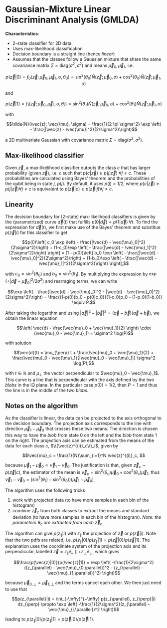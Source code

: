 # Gaussian-Mixture Linear Discriminant Analysis (GMLDA)

**Characteristics**:
- 2-state classifier for 2D data
- Uses max-likelihood classification
- Decision boundary is a straight line (hence *linear*)
- Assumes that the classes follow a Gaussian mixture that share the same covariance matrix $\Sigma=\mathrm{diag}(\sigma^2, \sigma^2)$ and means $\vec{\mu}_0, \vec{\mu}_1$, i.e.
```math
p(\vec{z}|0) = f_0(\vec{z}; \vec{\mu}_0, \vec{\mu}_1, \sigma, \theta_0) = \sin^2(\theta_0)\tilde{N}(\vec{z}; \vec{\mu}_0, \sigma) + 
\cos^2(\theta_0)\tilde{N}(\vec{z}; \vec{\mu}_1, \sigma)
```
and
```math
p(\vec{z}|1) = f_1(\vec{z}; \vec{\mu}_0, \vec{\mu}_1, \sigma, \theta_1) = \sin^2(\theta_1)\tilde{N}(\vec{z}; \vec{\mu}_0, \sigma) + 
\cos^2(\theta_1)\tilde{N}(\vec{z}; \vec{\mu}_1, \sigma)
```
with
```math
\tilde{N}(\vec{z}; \vec{\mu}, \sigma) = \frac{1}{2 \pi \sigma^2} \exp \left( - \frac{|\vec{z} - \vec{\mu}|^2}{2\sigma^2}\right)
```
a 2D multivariate Gaussian with covariance matrix $\Sigma=\mathrm{diag}(\sigma^2, \sigma^2)$. 

## Max-likelihood classifier

Given $\vec{z}$, a max-likelihood classifier outputs the class $c$ that has larger probability (given $\vec{z}$), i.e. $c$ such that $p(c|\vec{z}) \geq p(j|\vec{z}) \;\forall j \neq c$. These probabilities are calculated using Bayes' theorem and the probabilities of the qubit being in state $j$, $p(j)$. By default, it uses $p(j)=1/2$, where $p(c|\vec{z}) \geq p(j|\vec{z}) \forall j \neq c$ is equivalent to $p(\vec{z}|c) \geq p(\vec{z}|j) \forall j \neq c$. 

## Linearity

The decision boundary for (2-state) max-likelihood classifiers is given by the (parametrized) curve $\vec{d}(t)$ that fulfills $p(0|\vec{d}) = p(1|\vec{d}) \;\forall t$. To find the expression for $\vec{d}(t)$, we first make use of the Bayes' theorem and substitue $p(\vec{z}|i)$ for this classifier to get
```math 
p(0)\left[ c_0 \exp \left( - \frac{|\vec{d} - \vec{\mu}_0|^2}{2\sigma^2}\right) + (1-c_0)\exp \left( - \frac{|\vec{d} - \vec{\mu}_1|^2}{2\sigma^2}\right) \right] = (1 - p(0))\left[ b_0 \exp \left( - \frac{|\vec{d} - \vec{\mu}_0|^2}{2\sigma^2}\right) + (1-b_0)\exp \left( - \frac{|\vec{d} - \vec{\mu}_1|^2}{2\sigma^2}\right) \right],
```
with $c_0 = \sin^2(\theta_0)$ and $b_0 = \sin^2(\theta_1)$. By multiplying the expression by $\exp(+|\vec{d} - \vec{\mu}_0|^2 / 2\sigma^2)$ and rearraging terms, we can write
```math 
\exp \left( - \frac{|\vec{d} - \vec{\mu}_0|^2 - |\vec{d} - \vec{\mu}_0|^2}{2\sigma^2}\right) = \frac{(1-p(0))b_0 - p(0)c_0}{(1-c_0)p_0 - (1-p_0)(1-b_0)} \equiv P.
```
After taking the logarithm and using $|\vec{a}|^2 - |\vec{b}|^2 = (\vec{a} - \vec{b})(\vec{a} + \vec{b})$, we obtain the linear equation
```math 
\left( \vec{d} - \frac{\vec{mu}_0 + \vec{\mu}_1}{2} \right) \cdot (\vec{mu}_0 - \vec{\mu}_1) = \sigma^2 \log(P)
```
with solution
```math 
\vec{d}(t) = \mu_{\perp} t + \frac{\vec{mu}_0 + \vec{\mu}_1}{2} + \frac{\vec{mu}_0 - \vec{\mu}_1}{|\vec{mu}_0 - \vec{\mu}_1|} \sigma^2 \log(P),
```
with $t \in \mathbb{R}$ and $\mu_{\perp}$ the vector perpendicular to $\vec{mu}_0 - \vec{\mu}_1$. This curve is a line that is perpendicular with the axis defined by the two *blobs* in the IQ plane. In the particular case $p(0) = 1/2$, then $P=1$ and thus the line is in the middle of the two *blobs*. 

## Notes on the algorithm

As the classifier is linear, the data can be projected to the axis orthogonal to the decision boundary. 
The projection axis corresponds to the line with direction $\vec{\mu}_1 - \vec{\mu}_0$ that crosses these two means. 
The direction is chosen this way to have the *blob* from state 0 on the left and the *blob* from state 1 on the right. 
The projection axis can be estimated from the means of the data for each class $c$, $\\{\vec{z}^{(i)}_c\\}_i$, given by
```math 
\vec{\nu}_c = \frac{1}{N}\sum_{i=1}^N \vec{z}^{(i)}_c, 
```
because $\vec{\mu}_1 - \vec{\mu}_0 \propto \vec{\nu}_1 - \vec{\nu}_0$. The justification is that, given $\vec{z}_c \sim p(\vec{z}|c)$, the estimator of the mean is $\vec{\nu}_c = \sin^2(\theta_c) \vec{\mu}_0 + \cos^2(\theta_c) \vec{\mu}_1$, thus $\vec{\nu}_1 - \vec{\nu}_0 = (\sin^2(\theta_1) - \sin^2(\theta_0)) (\vec{\mu}_1 - \vec{\mu}_0)$. 

The algorithm uses the following tricks
1. work with projected data (to have more samples in each bin of the histogram)
1. combine $\vec{z}_c$ from both classes to extract the means and standard deviation (to have more samples in each bin of the histogram). *Note: the parameters* $\theta_c$ *are extracted from each* $\vec{z}_c$ 

The algorithm can give $p(z_{\parallel}|i)$ with $z_{\parallel}$ the projection of $\vec{z}$ or $p(\vec{z}|i)$. Note that the two pdfs are related, i.e. $p(z_{\parallel}|0) / p(z_{\parallel}|1) = p(\vec{z}|0) / p(\vec{z}|1)$. The explanation uses the coordinate system of the projection axis and its perpendicular, labelled $\vec{z} = z_{\parallel} \hat{e}\_{\parallel} +z_{\perp}\hat{e}_{\perp}$, which gives
```math 
\frac{p(\vec{z}|0)}{p(\vec{z}|1)} = \exp \left( -\frac{1}{2\sigma^2}((z_{\parallel} - \vec{\mu}_{0,\parallel})^2 - (z_{\parallel} - \vec{\mu}_{1,\parallel})^2) \right)
```
because $\vec{\mu}_{0,\perp} = \vec{\mu}_{1,\perp}$ and the terms cancel each other. We then just need to use that
```math
p(z_{\parallel}|i) = \int_{-\infty}^{+\infty} p(z_{\parallel}, z_{\perp}|i) dz_{\perp} \propto \exp \left( -\frac{1}{2\sigma^2}(z_{\parallel} - \vec{\mu}_{i,\parallel})^2 \right)
```
leading to $p(z_{\parallel}|0) / p(z_{\parallel}|1) = p(\vec{z}|0) / p(\vec{z}|1)$. 
